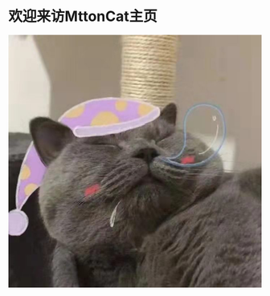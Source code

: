 # 欢迎来访MttonCat主页
![头像](https://github.com/MttonCat/homepage.github.io/blob/gh-pages/%E5%A4%B4%E5%83%8F.jpg)

